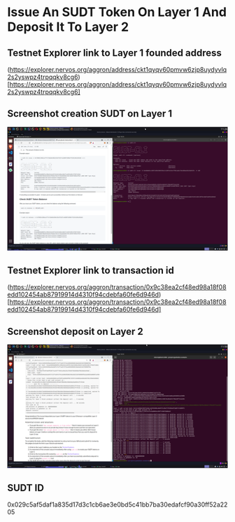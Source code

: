 # Issue An SUDT Token On Layer 1 And Deposit It To Layer 2

## Testnet Explorer link to Layer 1 founded address
(https://explorer.nervos.org/aggron/address/ckt1qyqv60pmvw6zjp8uydyvlq2s2yswpz4trpqqkv8cg6)[https://explorer.nervos.org/aggron/address/ckt1qyqv60pmvw6zjp8uydyvlq2s2yswpz4trpqqkv8cg6]

## Screenshot creation SUDT on Layer 1
![screenshot creation SUDT on Layer 1](./screenshot-sudt-creation.png)


## Testnet Explorer link to transaction id
(https://explorer.nervos.org/aggron/transaction/0x9c38ea2cf48ed98a18f08edd102454ab87919914d4310f94cdebfa60fe6d946d)[https://explorer.nervos.org/aggron/transaction/0x9c38ea2cf48ed98a18f08edd102454ab87919914d4310f94cdebfa60fe6d946d]

## Screenshot deposit on Layer 2
![screenshot deposit on Layer 2](./screenshot-deposit-layer-2.png)

## SUDT ID
0x029c5af5daf1a835d17d3c1cb6ae3e0bd5c41bb7ba30edafcf90a30ff52a2205
